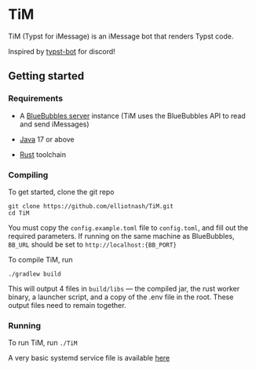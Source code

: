 # TiM

TiM (Typst for iMessage) is an iMessage bot that renders Typst code.

Inspired by [typst-bot](https://github.com/mattfbacon/typst-bot) for discord!

## Getting started

### Requirements

- A [BlueBubbles server](https://github.com/BlueBubblesApp/bluebubbles-server) instance (TiM uses the BlueBubbles API to read and send iMessages)

- [Java](https://www.oracle.com/java/technologies/downloads/) 17 or above

- [Rust](https://rustup.rs/) toolchain

### Compiling
To get started, clone the git repo
```shell
git clone https://github.com/elliotnash/TiM.git
cd TiM
```

You must copy the `config.example.toml` file to `config.toml`, and fill out the required parameters.
If running on the same machine as BlueBubbles, `BB_URL` should be set to `http://localhost:{BB_PORT}`

To compile TiM, run
```shell
./gradlew build
```
This will output 4 files in `build/libs` — the compiled jar, the rust worker binary, a launcher script, and a copy of the .env file in the root. These output files need to remain together.

### Running

To run TiM, run `./TiM`

A very basic systemd service file is available [here](scripts/TiM.service)
